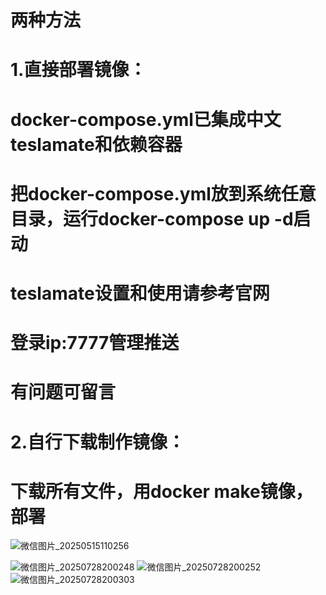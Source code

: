 # 两种方法
# 1.直接部署镜像：
#    docker-compose.yml已集成中文teslamate和依赖容器
#    把docker-compose.yml放到系统任意目录，运行docker-compose up -d启动
#    teslamate设置和使用请参考官网
#    登录ip:7777管理推送
#    有问题可留言
# 2.自行下载制作镜像：
#    下载所有文件，用docker make镜像，部署
![微信图片_20250515110256](https://github.com/user-attachments/assets/cdeb81d1-c5d1-452d-820b-cf457682d840)

![微信图片_20250728200248](https://github.com/user-attachments/assets/16282f0f-b69a-49f9-89c7-fbb7d53fc46b)
![微信图片_20250728200252](https://github.com/user-attachments/assets/f427c675-1bc2-4c00-b3c8-37b02b028798)
![微信图片_20250728200303](https://github.com/user-attachments/assets/0afa09aa-11dc-43a4-9f3b-3897931bec2d)
